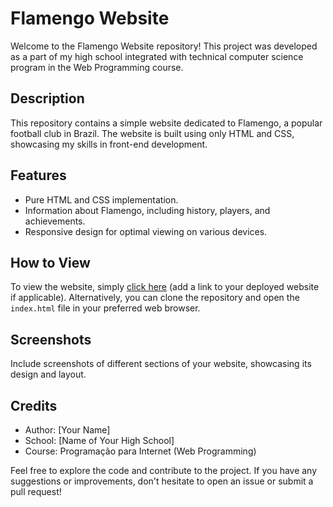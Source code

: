 # Flamengo Website

Welcome to the Flamengo Website repository! This project was developed as a part of my high school integrated with technical computer science program in the Web Programming course.

## Description
This repository contains a simple website dedicated to Flamengo, a popular football club in Brazil. The website is built using only HTML and CSS, showcasing my skills in front-end development.

## Features
- Pure HTML and CSS implementation.
- Information about Flamengo, including history, players, and achievements.
- Responsive design for optimal viewing on various devices.

## How to View
To view the website, simply [click here](https://sammsouzaa.github.io/Flamengo-Website/) (add a link to your deployed website if applicable). Alternatively, you can clone the repository and open the `index.html` file in your preferred web browser.

## Screenshots
Include screenshots of different sections of your website, showcasing its design and layout.

## Credits
- Author: [Your Name]
- School: [Name of Your High School]
- Course: Programação para Internet (Web Programming)

Feel free to explore the code and contribute to the project. If you have any suggestions or improvements, don't hesitate to open an issue or submit a pull request!
